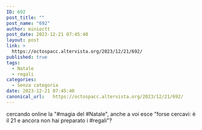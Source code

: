 ```yaml
---
ID: 692
post_title: ""
post_name: "692"
author: minioctt
post_date: 2023-12-21 07:45:40
layout: post
link: >
  https://octospacc.altervista.org/2023/12/21/692/
published: true
tags:
  - Natale
  - regali
categories:
  - Senza categoria
date: 2023-12-21 07:45:40
canonical_url:   https://octospacc.altervista.org/2023/12/21/692/
---
```

<!-- wp:paragraph -->
<p>cercando online la "#magia del #Natale", anche a voi esce "forse cercavi: è il 21 e ancora non hai preparato i #regali"?</p>
<!-- /wp:paragraph -->